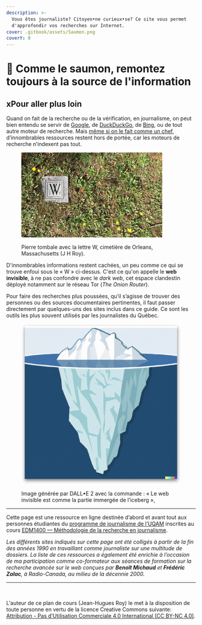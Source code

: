 ```yaml
---
description: >-
  Vous êtes journaliste? Citoyen•ne curieux•se? Ce site vous permet
  d'approfondir vos recherches sur Internet.
cover: .gitbook/assets/Saumon.png
coverY: 0
---
```


# 🔎 Comme le saumon, remontez toujours à la source de l'information

## x**Pour aller plus loin**

Quand on fait de la recherche ou de la vérification, en journalisme, on peut bien entendu se servir de [Google](https://www.google.ca/), de [DuckDuckGo](https://duckduckgo.com), de [Bing](https://www.bing.com), ou de tout autre moteur de recherche. Mais [même si on le fait comme un chef](http://bit.ly/googchef), d’innombrables ressources restent hors de portée, car les moteurs de recherche n’indexent pas tout.

<figure><img src=".gitbook/assets/w-cimetiere-orleans.jpg" alt="" width="375"><figcaption><p>Pierre tombale avec la lettre W, cimetière de Orleans, Massachusetts (J H Roy).</p></figcaption></figure>

D'innombrables informations restent cachées, un peu comme ce qui se trouve enfoui sous le « W » ci-dessus. C'est ce qu'on appelle le **web invisible**, à ne pas confondre avec le _dark web_, cet espace clandestin déployé notamment sur le réseau Tor (_The Onion Router_).

Pour faire des recherches plus poussées, qu’il s’agisse de trouver des personnes ou des sources documentaires pertinentes, il faut passer directement par quelques-uns des sites inclus dans ce guide. Ce sont les outils les plus souvent utilisés par les journalistes du Québec.

<figure><img src=".gitbook/assets/webinvisible.jpg" alt=""><figcaption><p>Image générée par DALL•E 2 avec la commande : « Le web invisible est comme la partie immergée de l’iceberg »,</p></figcaption></figure>

***

Cette page est une ressource en ligne destinée d’abord et avant tout aux personnes étudiantes du [programme de journalisme de l’UQAM](https://journalisme.uqam.ca/) inscrites au cours [EDM1400 — Méthodologie de la recherche en journalisme](https://etudier.uqam.ca/cours?sigle=EDM1400).

_Les différents sites indiqués sur cette page ont été colligés à partir de la fin des années 1990 en travaillant comme journaliste sur une multitude de dossiers. La liste de ces ressources a également été enrichie à l’occasion de ma participation comme co-formateur aux séances de formation sur la recherche avancée sur le web conçues par **Benoît Michaud** et **Frédéric Zalac**, à Radio-Canada, au milieu de la décennie 2000._

***

<figure><img src="https://i.creativecommons.org/l/by-nc/4.0/88x31.png" alt=""><figcaption></figcaption></figure>

L'auteur de ce plan de cours (Jean-Hugues Roy) le met à la disposition de toute personne en vertu de la licence Creative Commons suivante: [Attribution - Pas d’Utilisation Commerciale 4.0 International (CC BY-NC 4.0)](https://creativecommons.org/licenses/by-nc/4.0/deed.fr).
